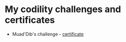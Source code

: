 # My codility challenges and certificates
* Muad'Dib's challenge - [certificate](https://app.codility.com/cert/view/certH9RTZV-VCRMBNXJHJ43KJ4H/)
